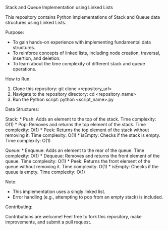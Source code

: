 Stack and Queue Implementation using Linked Lists

This repository contains Python implementations of Stack and Queue data structures using Linked Lists. 

Purpose:

* To gain hands-on experience with implementing fundamental data structures.
* To reinforce concepts of linked lists, including node creation, traversal, insertion, and deletion.
* To learn about the time complexity of different stack and queue operations.

How to Run:

1. Clone this repository: git clone <repository_url>
2. Navigate to the repository directory: cd <repository_name>
3. Run the Python script: python <script_name>.py 

Data Structures:

Stack:
    * Push: Adds an element to the top of the stack. Time complexity: O(1)
    * Pop: Removes and returns the top element of the stack. Time complexity: O(1)
    * Peek: Returns the top element of the stack without removing it. Time complexity: O(1)
    * isEmpty: Checks if the stack is empty. Time complexity: O(1)

Queue:
    * Enqueue: Adds an element to the rear of the queue. Time complexity: O(1)
    * Dequeue: Removes and returns the front element of the queue. Time complexity: O(1)
    * Peek: Returns the front element of the queue without removing it. Time complexity: O(1)
    * isEmpty: Checks if the queue is empty. Time complexity: O(1)

Note:

* This implementation uses a singly linked list.
* Error handling (e.g., attempting to pop from an empty stack) is included.

Contributing:

Contributions are welcome! Feel free to fork this repository, make improvements, and submit a pull request.
